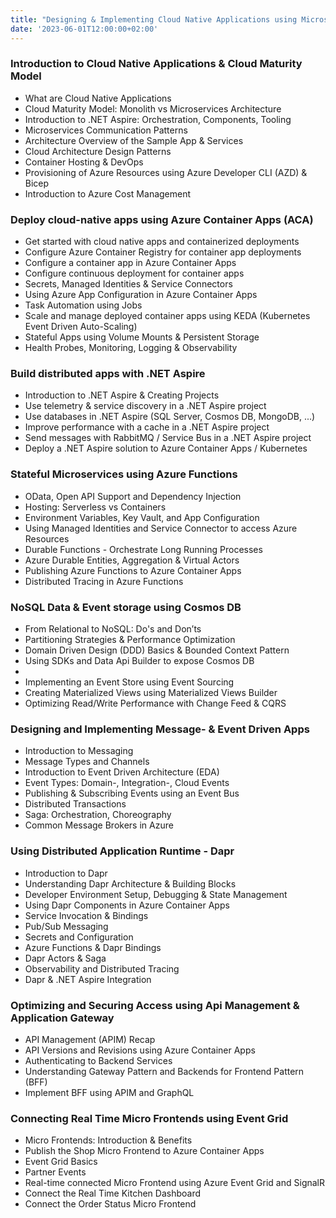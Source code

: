 ```yaml
---
title: "Designing & Implementing Cloud Native Applications using Microsoft Azure"
date: '2023-06-01T12:00:00+02:00'
---
```


### Introduction to Cloud Native Applications & Cloud Maturity Model

- What are Cloud Native Applications
- Cloud Maturity Model: Monolith vs Microservices Architecture
- Introduction to .NET Aspire: Orchestration, Components, Tooling
- Microservices Communication Patterns
- Architecture Overview of the Sample App & Services
- Cloud Architecture Design Patterns
- Container Hosting & DevOps
- Provisioning of Azure Resources using Azure Developer CLI (AZD) & Bicep
- Introduction to Azure Cost Management

### Deploy cloud-native apps using Azure Container Apps (ACA)

- Get started with cloud native apps and containerized deployments
- Configure Azure Container Registry for container app deployments
- Configure a container app in Azure Container Apps
- Configure continuous deployment for container apps
- Secrets, Managed Identities & Service Connectors
- Using Azure App Configuration in Azure Container Apps
- Task Automation using Jobs
- Scale and manage deployed container apps using KEDA (Kubernetes Event Driven Auto-Scaling)
- Stateful Apps using Volume Mounts & Persistent Storage
- Health Probes, Monitoring, Logging & Observability

### Build distributed apps with .NET Aspire

- Introduction to .NET Aspire & Creating Projects
- Use telemetry & service discovery in a .NET Aspire project
- Use databases in .NET Aspire (SQL Server, Cosmos DB, MongoDB, ...)
- Improve performance with a cache in a .NET Aspire project
- Send messages with RabbitMQ / Service Bus in a .NET Aspire project
- Deploy a .NET Aspire solution to Azure Container Apps / Kubernetes

### Stateful Microservices using Azure Functions

- OData, Open API Support and Dependency Injection
- Hosting: Serverless vs Containers
- Environment Variables, Key Vault, and App Configuration
- Using Managed Identities and Service Connector to access Azure Resources
- Durable Functions - Orchestrate Long Running Processes
- Azure Durable Entities, Aggregation & Virtual Actors
- Publishing Azure Functions to Azure Container Apps
- Distributed Tracing in Azure Functions

### NoSQL Data & Event storage using Cosmos DB

- From Relational to NoSQL: Do's and Don’ts
- Partitioning Strategies & Performance Optimization
- Domain Driven Design (DDD) Basics & Bounded Context Pattern
- Using SDKs and Data Api Builder to expose Cosmos DB
-
- Implementing an Event Store using Event Sourcing
- Creating Materialized Views using Materialized Views Builder
- Optimizing Read/Write Performance with Change Feed & CQRS

### Designing and Implementing Message- & Event Driven Apps

- Introduction to Messaging
- Message Types and Channels
- Introduction to Event Driven Architecture (EDA)
- Event Types: Domain-, Integration-, Cloud Events
- Publishing & Subscribing Events using an Event Bus
- Distributed Transactions
- Saga: Orchestration, Choreography
- Common Message Brokers in Azure

### Using Distributed Application Runtime - Dapr

- Introduction to Dapr
- Understanding Dapr Architecture & Building Blocks
- Developer Environment Setup, Debugging & State Management
- Using Dapr Components in Azure Container Apps
- Service Invocation & Bindings
- Pub/Sub Messaging
- Secrets and Configuration
- Azure Functions & Dapr Bindings
- Dapr Actors & Saga
- Observability and Distributed Tracing
- Dapr & .NET Aspire Integration

### Optimizing and Securing Access using Api Management & Application Gateway

- API Management (APIM) Recap
- API Versions and Revisions using Azure Container Apps
- Authenticating to Backend Services
- Understanding Gateway Pattern and Backends for Frontend Pattern (BFF)
- Implement BFF using APIM and GraphQL

### Connecting Real Time Micro Frontends using Event Grid

- Micro Frontends: Introduction & Benefits
- Publish the Shop Micro Frontend to Azure Container Apps
- Event Grid Basics
- Partner Events
- Real-time connected Micro Frontend using Azure Event Grid and SignalR
- Connect the Real Time Kitchen Dashboard
- Connect the Order Status Micro Frontend
